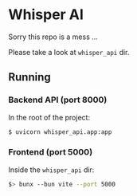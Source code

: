 # Whisper AI

Sorry this repo is a mess ...

Please take a look at `whisper_api` dir.

## Running

### Backend API (port 8000)

In the root of the project:
```bash
$ uvicorn whisper_api.app:app
```

### Frontend (port 5000)

Inside the `whisper_api` dir:
```bash
$> bunx --bun vite --port 5000
```
